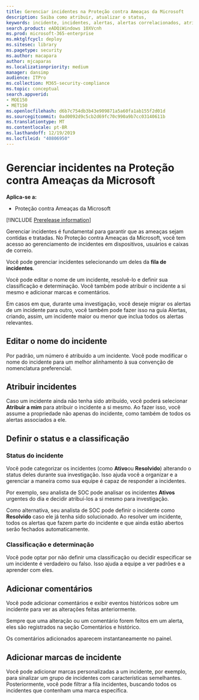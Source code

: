 ```yaml
---
title: Gerenciar incidentes na Proteção contra Ameaças da Microsoft
description: Saiba como atribuir, atualizar o status,
keywords: incidente, incidentes, alertas, alertas correlacionados, atribuir, atualizar, status, gerenciar, classificação, microsoft, 365, m365
search.product: eADQiWindows 10XVcnh
ms.prod: microsoft-365-enterprise
ms.mktglfcycl: deploy
ms.sitesec: library
ms.pagetype: security
ms.author: macapara
author: mjcaparas
ms.localizationpriority: medium
manager: dansimp
audience: ITPro
ms.collection: M365-security-compliance
ms.topic: conceptual
search.appverid:
- MOE150
- MET150
ms.openlocfilehash: d6b7c754db3b43e909871a5a60fa1ab155f2d01d
ms.sourcegitcommit: 0ad0092d9c5cb2d69fc70c990a9b7cc03140611b
ms.translationtype: MT
ms.contentlocale: pt-BR
ms.lasthandoff: 12/19/2019
ms.locfileid: "40806950"
---
```

# <a name="manage-incidents-in-microsoft-threat-protection"></a>Gerenciar incidentes na Proteção contra Ameaças da Microsoft

**Aplica-se a:**
- Proteção contra Ameaças da Microsoft

[!INCLUDE [Prerelease information](../includes/prerelease.md)]

Gerenciar incidentes é fundamental para garantir que as ameaças sejam contidas e tratadas. No Proteção contra Ameaças da Microsoft, você tem acesso ao gerenciamento de incidentes em dispositivos, usuários e caixas de correio. 


Você pode gerenciar incidentes selecionando um deles da **fila de incidentes**. 

Você pode editar o nome de um incidente, resolvê-lo e definir sua classificação e determinação. Você também pode atribuir o incidente a si mesmo e adicionar marcas e comentários.

Em casos em que, durante uma investigação, você deseje migrar os alertas de um incidente para outro, você também pode fazer isso na guia Alertas, criando, assim, um incidente maior ou menor que inclua todos os alertas relevantes.

## <a name="edit-incident-name"></a>Editar o nome do incidente
Por padrão, um número é atribuído a um incidente. Você pode modificar o nome do incidente para um melhor alinhamento à sua convenção de nomenclatura preferencial.
 
## <a name="assign-incidents"></a>Atribuir incidentes
Caso um incidente ainda não tenha sido atribuído, você poderá selecionar **Atribuir a mim** para atribuir o incidente a si mesmo. Ao fazer isso, você assume a propriedade não apenas do incidente, como também de todos os alertas associados a ele.

## <a name="set-status-and-classification"></a>Definir o status e a classificação
### <a name="incident-status"></a>Status do incidente
Você pode categorizar os incidentes (como **Ativo**ou **Resolvido**) alterando o status deles durante sua investigação. Isso ajuda você a organizar e a gerenciar a maneira como sua equipe é capaz de responder a incidentes.

Por exemplo, seu analista de SOC pode analisar os incidentes **Ativos** urgentes do dia e decidir atribuí-los a si mesmo para investigação.

Como alternativa, seu analista de SOC pode definir o incidente como **Resolvido** caso ele já tenha sido solucionado. Ao resolver um incidente, todos os alertas que fazem parte do incidente e que ainda estão abertos serão fechados automaticamente. 

### <a name="classification-and-determination"></a>Classificação e determinação
Você pode optar por não definir uma classificação ou decidir especificar se um incidente é verdadeiro ou falso. Isso ajuda a equipe a ver padrões e a aprender com eles. 

## <a name="add-comments"></a>Adicionar comentários
Você pode adicionar comentários e exibir eventos históricos sobre um incidente para ver as alterações feitas anteriormente.

Sempre que uma alteração ou um comentário forem feitos em um alerta, eles são registrados na seção Comentários e histórico.

Os comentários adicionados aparecem instantaneamente no painel.

## <a name="add-incident-tags"></a>Adicionar marcas de incidente
Você pode adicionar marcas personalizadas a um incidente, por exemplo, para sinalizar um grupo de incidentes com características semelhantes. Posteriormente, você pode filtrar a fila incidentes, buscando todos os incidentes que contenham uma marca específica.

